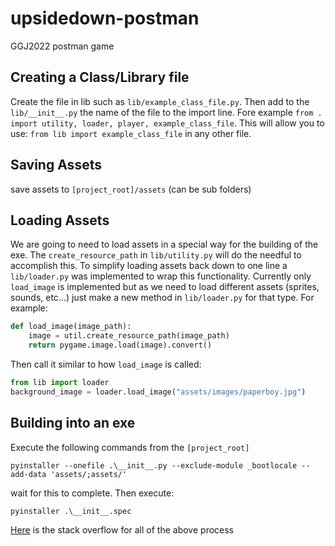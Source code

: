 # upsidedown-postman
GGJ2022 postman game

## Creating a Class/Library file
Create the file in lib such as `lib/example_class_file.py`.  Then add to the `lib/__init__.py` the name of the file to the import line.
Fore example `from . import utility, loader, player, example_class_file`.  This will allow you to use:
`from lib import example_class_file` in any other file.

## Saving Assets
save assets to `[project_root]/assets` (can be sub folders)

## Loading Assets
We are going to need to load assets in a special way for the building of the exe.  The `create_resource_path` in `lib/utility.py` 
will do the needful to accomplish this.  To simplify loading assets back down to one line a `lib/loader.py` was implemented to 
wrap this functionality.  Currently only `load_image` is implemented but as we need to load different assets (sprites, sounds, etc...) 
just make a new method in `lib/loader.py` for that type.  For example:
```python
def load_image(image_path):
    image = util.create_resource_path(image_path)
    return pygame.image.load(image).convert()
```
Then call it similar to how `load_image` is called:
```python
from lib import loader
background_image = loader.load_image("assets/images/paperboy.jpg")
```

## Building into an exe
Execute the following commands from the `[project_root]`
```
pyinstaller --onefile .\__init__.py --exclude-module _bootlocale --add-data 'assets/;assets/'  
```
wait for this to complete.  Then execute:
```
pyinstaller .\__init__.spec
```
[Here](https://stackoverflow.com/questions/54210392/how-can-i-convert-pygame-to-exe) is the stack overflow for all of the above process